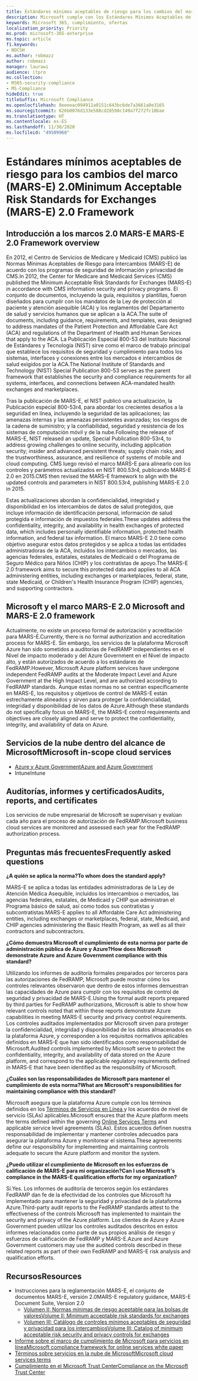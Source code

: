 ```yaml
---
title: Estándares mínimos aceptables de riesgo para los cambios del marco (MARS-E) 2.0
description: Microsoft cumple con los Estándares Mínimos Aceptables de los Estados Unidos. de Riesgo para cambios (MARS-E).
keywords: Microsoft 365, cumplimiento, ofertas
localization_priority: Priority
ms.prod: microsoft-365-enterprise
ms.topic: article
f1.keywords:
- NOCSH
ms.author: robmazz
author: robmazz
manager: laurawi
audience: itpro
ms.collection:
- M365-security-compliance
- MS-Compliance
hideEdit: true
titleSuffix: Microsoft Compliance
ms.openlocfilehash: 8eeeeac094911a0151c643bc6de7a3661a0e3165
ms.sourcegitcommit: 626b0076d133e588cd28598c149a7f272fc18bae
ms.translationtype: HT
ms.contentlocale: es-ES
ms.lasthandoff: 11/30/2020
ms.locfileid: "49509968"
---
```

# <a name="minimum-acceptable-risk-standards-for-exchanges-mars-e-20-framework"></a><span data-ttu-id="db6a7-104">Estándares mínimos aceptables de riesgo para los cambios del marco (MARS-E) 2.0</span><span class="sxs-lookup"><span data-stu-id="db6a7-104">Minimum Acceptable Risk Standards for Exchanges (MARS-E) 2.0 Framework</span></span>

## <a name="mars-e-20-framework-overview"></a><span data-ttu-id="db6a7-105">Introducción a los marcos 2.0 MARS-E </span><span class="sxs-lookup"><span data-stu-id="db6a7-105">MARS-E 2.0 Framework overview</span></span>

<span data-ttu-id="db6a7-106">En 2012, el Centro de Servicios de Medicare y Medicaid (CMS) publicó las Normas Mínimas Aceptables de Riesgo para Intercambios (MARS-E) de acuerdo con los programas de seguridad de información y privacidad de CMS.</span><span class="sxs-lookup"><span data-stu-id="db6a7-106">In 2012, the Center for Medicare and Medicaid Services (CMS) published the Minimum Acceptable Risk Standards for Exchanges (MARS-E) in accordance with CMS information security and privacy programs.</span></span> <span data-ttu-id="db6a7-107">El conjunto de documentos, incluyendo la guía, requisitos y plantillas, fueron diseñados para cumplir con los mandatos de la Ley de protección al paciente y atención asequible (ACA) y los reglamentos del Departamento de salud y servicios humanos que se aplican a la ACA.</span><span class="sxs-lookup"><span data-stu-id="db6a7-107">The suite of documents, including guidance, requirements, and templates, was designed to address mandates of the Patient Protection and Affordable Care Act (ACA) and regulations of the Department of Health and Human Services that apply to the ACA.</span></span> <span data-ttu-id="db6a7-108">La Publicación Especial 800-53 del Instituto Nacional de Estándares y Tecnología (NIST) sirve como el marco de trabajo principal que establece los requisitos de seguridad y cumplimiento para todos los sistemas, interfaces y conexiones entre los mercados e intercambios de salud exigidos por la ACA.</span><span class="sxs-lookup"><span data-stu-id="db6a7-108">The National Institute of Standards and Technology (NIST) Special Publication 800-53 serves as the parent framework that establishes the security and compliance requirements for all systems, interfaces, and connections between ACA-mandated health exchanges and marketplaces.</span></span>

<span data-ttu-id="db6a7-109">Tras la publicación de MARS-E, el NIST publicó una actualización, la Publicación especial 800-53r4, para abordar los crecientes desafíos a la seguridad en línea, incluyendo la seguridad de las aplicaciones; las amenazas internas y las amenazas persistentes avanzadas; los riesgos de la cadena de suministro; y la confiabilidad, seguridad y resistencia de los sistemas de computación móvil y de la nube.</span><span class="sxs-lookup"><span data-stu-id="db6a7-109">Following the release of MARS-E, NIST released an update, Special Publication 800-53r4, to address growing challenges to online security, including application security; insider and advanced persistent threats; supply chain risks; and the trustworthiness, assurance, and resilience of systems of mobile and cloud computing.</span></span> <span data-ttu-id="db6a7-110">CMS luego revisó el marco MARS-E para alinearlo con los controles y parámetros actualizados en NIST 800.53r4, publicando MARS-E 2.0 en 2015.</span><span class="sxs-lookup"><span data-stu-id="db6a7-110">CMS then revised the MARS-E framework to align with the updated controls and parameters in NIST 800.53r4, publishing MARS-E 2.0 in 2015.</span></span>

<span data-ttu-id="db6a7-111">Estas actualizaciones abordan la confidencialidad, integridad y disponibilidad en los intercambios de datos de salud protegidos, que incluye información de identificación personal, información de salud protegida e información de impuestos federales.</span><span class="sxs-lookup"><span data-stu-id="db6a7-111">These updates address the confidentiality, integrity, and availability in health exchanges of protected data, which includes personally identifiable information, protected health information, and federal tax information.</span></span> <span data-ttu-id="db6a7-112">El marco MARS-E 2.0 tiene como objetivo asegurar estos datos protegidos y se aplica a todas las entidades administradoras de la ACA, incluidos los intercambios o mercados, las agencias federales, estatales, estatales de Medicaid o del Programa de Seguro Médico para Niños (CHIP) y los contratistas de apoyo.</span><span class="sxs-lookup"><span data-stu-id="db6a7-112">The MARS-E 2.0 framework aims to secure this protected data and applies to all ACA administering entities, including exchanges or marketplaces, federal, state, state Medicaid, or Children's Health Insurance Program (CHIP) agencies, and supporting contractors.</span></span>

## <a name="microsoft-and-mars-e-20-framework"></a><span data-ttu-id="db6a7-113">Microsoft y el marco MARS-E 2.0 </span><span class="sxs-lookup"><span data-stu-id="db6a7-113">Microsoft and MARS-E 2.0 framework</span></span>

<span data-ttu-id="db6a7-114">Actualmente, no existe un proceso formal de autorización y acreditación para MARS-E.</span><span class="sxs-lookup"><span data-stu-id="db6a7-114">Currently, there is no formal authorization and accreditation process for MARS-E.</span></span> <span data-ttu-id="db6a7-115">Sin embargo, los servicios de la plataforma Microsoft Azure han sido sometidos a auditorías de FedRAMP independientes en el Nivel de impacto moderado y del Azure Government en el Nivel de impacto alto, y están autorizados de acuerdo a los estándares de FedRAMP.</span><span class="sxs-lookup"><span data-stu-id="db6a7-115">However, Microsoft Azure platform services have undergone independent FedRAMP audits at the Moderate Impact Level and Azure Government at the High Impact Level, and are authorized according to FedRAMP standards.</span></span> <span data-ttu-id="db6a7-116">Aunque estas normas no se centran específicamente en MARS-E, los requisitos y objetivos de control de MARS-E están estrechamente alineados y sirven para proteger la confidencialidad, integridad y disponibilidad de los datos de Azure.</span><span class="sxs-lookup"><span data-stu-id="db6a7-116">Although these standards do not specifically focus on MARS-E, the MARS-E control requirements and objectives are closely aligned and serve to protect the confidentiality, integrity, and availability of data on Azure.</span></span>

## <a name="microsoft-in-scope-cloud-services"></a><span data-ttu-id="db6a7-117">Servicios de la nube dentro del alcance de Microsoft</span><span class="sxs-lookup"><span data-stu-id="db6a7-117">Microsoft in-scope cloud services</span></span>

- [<span data-ttu-id="db6a7-118">Azure y Azure Government</span><span class="sxs-lookup"><span data-stu-id="db6a7-118">Azure and Azure Government</span></span>](https://aka.ms/AzureCompliance)
- <span data-ttu-id="db6a7-119">Intune</span><span class="sxs-lookup"><span data-stu-id="db6a7-119">Intune</span></span>

## <a name="audits-reports-and-certificates"></a><span data-ttu-id="db6a7-120">Auditorías, informes y certificados</span><span class="sxs-lookup"><span data-stu-id="db6a7-120">Audits, reports, and certificates</span></span>

<span data-ttu-id="db6a7-121">Los servicios de nube empresarial de Microsoft se supervisan y evalúan cada año para el proceso de autorización de FedRAMP.</span><span class="sxs-lookup"><span data-stu-id="db6a7-121">Microsoft business cloud services are monitored and assessed each year for the FedRAMP authorization process.</span></span>

## <a name="frequently-asked-questions"></a><span data-ttu-id="db6a7-122">Preguntas más frecuentes</span><span class="sxs-lookup"><span data-stu-id="db6a7-122">Frequently asked questions</span></span>

<span data-ttu-id="db6a7-123">**¿A quién se aplica la norma?**</span><span class="sxs-lookup"><span data-stu-id="db6a7-123">**To whom does the standard apply?**</span></span>

<span data-ttu-id="db6a7-124">MARS-E se aplica a todas las entidades administradoras de la Ley de Atención Médica Asequible, incluidos los intercambios o mercados, las agencias federales, estatales, de Medicaid y CHIP que administran el Programa básico de salud, así como todos sus contratistas y subcontratistas.</span><span class="sxs-lookup"><span data-stu-id="db6a7-124">MARS-E applies to all Affordable Care Act administering entities, including exchanges or marketplaces, federal, state, Medicaid, and CHIP agencies administering the Basic Health Program, as well as all their contractors and subcontractors.</span></span>

<span data-ttu-id="db6a7-125">**¿Cómo demuestra Microsoft el cumplimiento de esta norma por parte de administración pública de Azure y Azure?**</span><span class="sxs-lookup"><span data-stu-id="db6a7-125">**How does Microsoft demonstrate Azure and Azure Government compliance with this standard?**</span></span>

<span data-ttu-id="db6a7-126">Utilizando los informes de auditoría formales preparados por terceros para las autorizaciones de FedRAMP, Microsoft puede mostrar cómo los controles relevantes observaron que dentro de estos informes demuestran las capacidades de Azure para cumplir con los requisitos de control de seguridad y privacidad de MARS-E.</span><span class="sxs-lookup"><span data-stu-id="db6a7-126">Using the formal audit reports prepared by third parties for FedRAMP authorizations, Microsoft is able to show how relevant controls noted that within these reports demonstrate Azure capabilities in meeting MARS-E security and privacy control requirements.</span></span> <span data-ttu-id="db6a7-127">Los controles auditados implementados por Microsoft sirven para proteger la confidencialidad, integridad y disponibilidad de los datos almacenados en la plataforma Azure, y corresponden a los requisitos normativos aplicables definidos en MARS-E que han sido identificados como responsabilidad de Microsoft.</span><span class="sxs-lookup"><span data-stu-id="db6a7-127">Audited controls implemented by Microsoft serve to protect the confidentiality, integrity, and availability of data stored on the Azure platform, and correspond to the applicable regulatory requirements defined in MARS-E that have been identified as the responsibility of Microsoft.</span></span>

<span data-ttu-id="db6a7-128">**¿Cuáles son las responsabilidades de Microsoft para mantener el cumplimiento de esta norma?**</span><span class="sxs-lookup"><span data-stu-id="db6a7-128">**What are Microsoft's responsibilities for maintaining compliance with this standard?**</span></span>

<span data-ttu-id="db6a7-129">Microsoft asegura que la plataforma Azure cumple con los términos definidos en los [Términos de Servicios en Línea ](https://www.microsoftvolumelicensing.com/DocumentSearch.aspx?Mode=3&DocumentTypeId=31)y los acuerdos de nivel de servicio (SLAs) aplicables.</span><span class="sxs-lookup"><span data-stu-id="db6a7-129">Microsoft ensures that the Azure platform meets the terms defined within the governing [Online Services Terms](https://www.microsoftvolumelicensing.com/DocumentSearch.aspx?Mode=3&DocumentTypeId=31) and applicable service level agreements (SLAs).</span></span> <span data-ttu-id="db6a7-130">Estos acuerdos definen nuestra responsabilidad de implementar y mantener controles adecuados para asegurar la plataforma Azure y monitorear el sistema.</span><span class="sxs-lookup"><span data-stu-id="db6a7-130">These agreements define our responsibility for implementing and maintaining controls adequate to secure the Azure platform and monitor the system.</span></span>

<span data-ttu-id="db6a7-131">**¿Puedo utilizar el cumplimiento de Microsoft en los esfuerzos de calificación de MARS-E para mi organización?**</span><span class="sxs-lookup"><span data-stu-id="db6a7-131">**Can I use Microsoft's compliance in the MARS-E qualification efforts for my organization?**</span></span>

<span data-ttu-id="db6a7-132">Sí.</span><span class="sxs-lookup"><span data-stu-id="db6a7-132">Yes.</span></span> <span data-ttu-id="db6a7-133">Los informes de auditoría de terceros según los estándares FedRAMP dan fe de la efectividad de los controles que Microsoft ha implementado para mantener la seguridad y privacidad de la plataforma Azure.</span><span class="sxs-lookup"><span data-stu-id="db6a7-133">Third-party audit reports to the FedRAMP standards attest to the effectiveness of the controls Microsoft has implemented to maintain the security and privacy of the Azure platform.</span></span> <span data-ttu-id="db6a7-134">Los clientes de Azure y Azure Government pueden utilizar los controles auditados descritos en estos informes relacionados como parte de sus propios análisis de riesgo y esfuerzos de calificación de FedRAMP y MARS-E.</span><span class="sxs-lookup"><span data-stu-id="db6a7-134">Azure and Azure Government customers may use the audited controls described in these related reports as part of their own FedRAMP and MARS-E risk analysis and qualification efforts.</span></span>

## <a name="resources"></a><span data-ttu-id="db6a7-135">Recursos</span><span class="sxs-lookup"><span data-stu-id="db6a7-135">Resources</span></span>

- <span data-ttu-id="db6a7-136">Instrucciones para la reglamentación MARS-E, el conjunto de documentos MARS-E, versión 2.0</span><span class="sxs-lookup"><span data-stu-id="db6a7-136">MARS-E regulatory guidance, MARS-E Document Suite, Version 2.0</span></span>
    - [<span data-ttu-id="db6a7-137">Volumen II: Normas mínimas de riesgo aceptable para las bolsas de valores</span><span class="sxs-lookup"><span data-stu-id="db6a7-137">Volume II: Minimum acceptable risk standards for exchanges</span></span>](https://www.cms.gov/CCIIO/Resources/Regulations-and-Guidance/Downloads/2-MARS-E-v2-0-Minimum-Acceptable-Risk-Standards-for-Exchanges-11102015.pdf)
    - [<span data-ttu-id="db6a7-138">Volumen III: Catálogo de controles mínimos aceptables de seguridad y privacidad para los intercambios</span><span class="sxs-lookup"><span data-stu-id="db6a7-138">Volume III: Catalog of minimum acceptable risk security and privacy controls for exchanges</span></span>](https://www.cms.gov/CCIIO/Resources/Regulations-and-Guidance/Downloads/3-MARS-E-v2-0-Catalog-of-Security-and-Privacy-Controls-11102015.pdf)
- [<span data-ttu-id="db6a7-139">Informe sobre el marco de cumplimiento de Microsoft para servicios en línea</span><span class="sxs-lookup"><span data-stu-id="db6a7-139">Microsoft compliance framework for online services white paper</span></span>](https://aka.ms/compliance-framework)
- [<span data-ttu-id="db6a7-140">Términos sobre servicios en la nube de Microsoft</span><span class="sxs-lookup"><span data-stu-id="db6a7-140">Microsoft cloud services terms</span></span>](https://www.microsoftvolumelicensing.com/DocumentSearch.aspx?Mode=3&DocumentTypeId=31)
- [<span data-ttu-id="db6a7-141">Cumplimiento en el Microsoft Trust Center</span><span class="sxs-lookup"><span data-stu-id="db6a7-141">Compliance on the Microsoft Trust Center</span></span>](https://www.microsoft.com/trust-center/compliance/compliance-overview)
